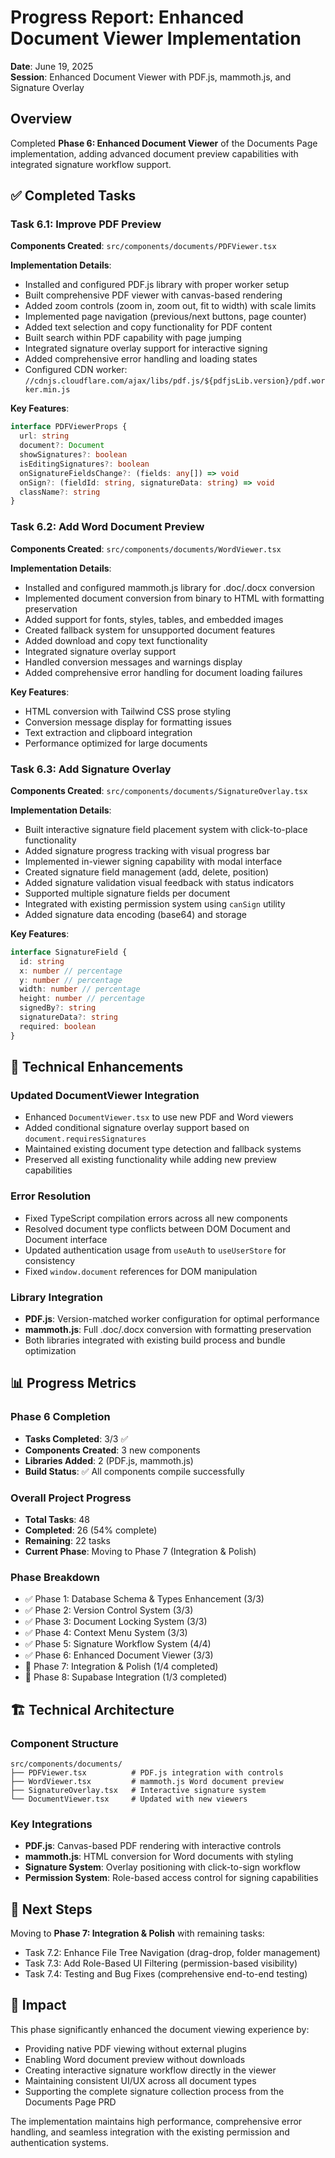 # Progress Report: Enhanced Document Viewer Implementation
**Date**: June 19, 2025  
**Session**: Enhanced Document Viewer with PDF.js, mammoth.js, and Signature Overlay

## Overview
Completed **Phase 6: Enhanced Document Viewer** of the Documents Page implementation, adding advanced document preview capabilities with integrated signature workflow support.

## ✅ Completed Tasks

### Task 6.1: Improve PDF Preview
**Components Created**: `src/components/documents/PDFViewer.tsx`

**Implementation Details**:
- Installed and configured PDF.js library with proper worker setup
- Built comprehensive PDF viewer with canvas-based rendering
- Added zoom controls (zoom in, zoom out, fit to width) with scale limits
- Implemented page navigation (previous/next buttons, page counter)
- Added text selection and copy functionality for PDF content
- Built search within PDF capability with page jumping
- Integrated signature overlay support for interactive signing
- Added comprehensive error handling and loading states
- Configured CDN worker: `//cdnjs.cloudflare.com/ajax/libs/pdf.js/${pdfjsLib.version}/pdf.worker.min.js`

**Key Features**:
```typescript
interface PDFViewerProps {
  url: string
  document?: Document
  showSignatures?: boolean
  isEditingSignatures?: boolean
  onSignatureFieldsChange?: (fields: any[]) => void
  onSign?: (fieldId: string, signatureData: string) => void
  className?: string
}
```

### Task 6.2: Add Word Document Preview
**Components Created**: `src/components/documents/WordViewer.tsx`

**Implementation Details**:
- Installed and configured mammoth.js library for .doc/.docx conversion
- Implemented document conversion from binary to HTML with formatting preservation
- Added support for fonts, styles, tables, and embedded images
- Created fallback system for unsupported document features
- Added download and copy text functionality
- Integrated signature overlay support
- Handled conversion messages and warnings display
- Added comprehensive error handling for document loading failures

**Key Features**:
- HTML conversion with Tailwind CSS prose styling
- Conversion message display for formatting issues
- Text extraction and clipboard integration
- Performance optimized for large documents

### Task 6.3: Add Signature Overlay
**Components Created**: `src/components/documents/SignatureOverlay.tsx`

**Implementation Details**:
- Built interactive signature field placement system with click-to-place functionality
- Added signature progress tracking with visual progress bar
- Implemented in-viewer signing capability with modal interface
- Created signature field management (add, delete, position)
- Added signature validation visual feedback with status indicators
- Supported multiple signature fields per document
- Integrated with existing permission system using `canSign` utility
- Added signature data encoding (base64) and storage

**Key Features**:
```typescript
interface SignatureField {
  id: string
  x: number // percentage
  y: number // percentage  
  width: number // percentage
  height: number // percentage
  signedBy?: string
  signatureData?: string
  required: boolean
}
```

## 🔧 Technical Enhancements

### Updated DocumentViewer Integration
- Enhanced `DocumentViewer.tsx` to use new PDF and Word viewers
- Added conditional signature overlay support based on `document.requiresSignatures`
- Maintained existing document type detection and fallback systems
- Preserved all existing functionality while adding new preview capabilities

### Error Resolution
- Fixed TypeScript compilation errors across all new components
- Resolved document type conflicts between DOM Document and Document interface
- Updated authentication usage from `useAuth` to `useUserStore` for consistency
- Fixed `window.document` references for DOM manipulation

### Library Integration
- **PDF.js**: Version-matched worker configuration for optimal performance
- **mammoth.js**: Full .doc/.docx conversion with formatting preservation
- Both libraries integrated with existing build process and bundle optimization

## 📊 Progress Metrics

### Phase 6 Completion
- **Tasks Completed**: 3/3 ✅
- **Components Created**: 3 new components
- **Libraries Added**: 2 (PDF.js, mammoth.js)
- **Build Status**: ✅ All components compile successfully

### Overall Project Progress
- **Total Tasks**: 48
- **Completed**: 26 (54% complete)
- **Remaining**: 22 tasks
- **Current Phase**: Moving to Phase 7 (Integration & Polish)

### Phase Breakdown
- ✅ Phase 1: Database Schema & Types Enhancement (3/3)
- ✅ Phase 2: Version Control System (3/3)
- ✅ Phase 3: Document Locking System (3/3)
- ✅ Phase 4: Context Menu System (3/3)
- ✅ Phase 5: Signature Workflow System (4/4)
- ✅ Phase 6: Enhanced Document Viewer (3/3)
- 🔄 Phase 7: Integration & Polish (1/4 completed)
- 🔄 Phase 8: Supabase Integration (1/3 completed)

## 🏗️ Technical Architecture

### Component Structure
```
src/components/documents/
├── PDFViewer.tsx          # PDF.js integration with controls
├── WordViewer.tsx         # mammoth.js Word document preview  
├── SignatureOverlay.tsx   # Interactive signature system
└── DocumentViewer.tsx     # Updated with new viewers
```

### Key Integrations
- **PDF.js**: Canvas-based PDF rendering with interactive controls
- **mammoth.js**: HTML conversion for Word documents with styling
- **Signature System**: Overlay positioning with click-to-sign workflow
- **Permission System**: Role-based access control for signing capabilities

## 🔄 Next Steps
Moving to **Phase 7: Integration & Polish** with remaining tasks:
- Task 7.2: Enhance File Tree Navigation (drag-drop, folder management)
- Task 7.3: Add Role-Based UI Filtering (permission-based visibility)
- Task 7.4: Testing and Bug Fixes (comprehensive end-to-end testing)

## 🎯 Impact
This phase significantly enhanced the document viewing experience by:
- Providing native PDF viewing without external plugins
- Enabling Word document preview without downloads
- Creating interactive signature workflow directly in the viewer
- Maintaining consistent UI/UX across all document types
- Supporting the complete signature collection process from the Documents Page PRD

The implementation maintains high performance, comprehensive error handling, and seamless integration with the existing permission and authentication systems.